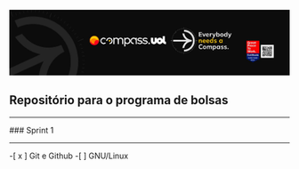 [![Imagem da Compass](Compass.jpg)](https://www.linkedin.com/in/davy-carlos-costa-34510b214/)

## Repositório para o programa de bolsas
<hr>  
### Sprint 1
<hr>
-[ x ] Git e Github
-[ ] GNU/Linux
